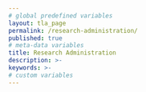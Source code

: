 ```yaml
---
# global predefined variables
layout: tla_page
permalink: /research-administration/
published: true
# meta-data variables
title: Research Administration
description: >-     
keywords: >-
# custom variables
---
```













